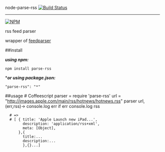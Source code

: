 node-parse-rss
[![Build Status](https://travis-ci.org/nikezono/node-parse-rss.png)](https://travis-ci.org/nikezono/node-parse-rss)

---

[![NPM](https://nodei.co/npm/parse-rss.png)](https://nodei.co/npm/parse-rss/)

rss feed parser

wrapper of [feedparser](https://github.com/danmactough/node-feedparser)

##install

***using npm:***

    npm install parse-rss

****or using package.json:***

    "parse-rss": "*"

##usage
    # Coffeescript
    parser = require 'parse-rss'
    url    = "http://images.apple.com/main/rss/hotnews/hotnews.rss"
    parser url, (err,rss)->
      console.log err if err
      console.log rss

      # =>
      # [ { title: 'Apple Launch new iPad...',
            description: 'application/rss+xml',
            meta: [Object],
          },{
            title:...
            description:...
            },{}...]

